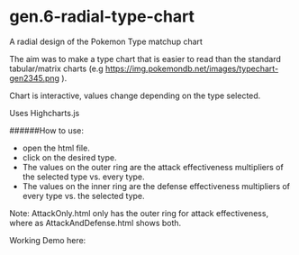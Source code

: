 # gen.6-radial-type-chart
A radial design of the Pokemon Type matchup chart


The aim was to make a type chart that is easier to read than the standard tabular/matrix charts (e.g  https://img.pokemondb.net/images/typechart-gen2345.png ).

Chart is interactive, values change depending on the type selected.

Uses Highcharts.js 


######How to use:
- open the html file.
- click on the desired type.
- The values on the outer ring are the attack effectiveness multipliers of the selected type vs. every type.
- The values on the inner ring are the defense effectiveness multipliers of every type vs. the selected type.

Note: AttackOnly.html only has the outer ring for attack effectiveness, where as AttackAndDefense.html shows both.

Working Demo here:
<script async src="//jsfiddle.net/jL29o6x4/embed/"></script>
